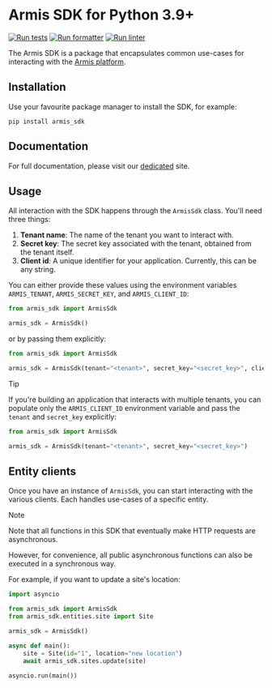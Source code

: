 # Armis SDK for Python 3.9+
[![Run tests](https://github.com/ArmisSecurity/armis-sdk-python/actions/workflows/test.yml/badge.svg)](https://github.com/ArmisSecurity/armis-sdk-python/actions/workflows/test.yml)
[![Run formatter](https://github.com/ArmisSecurity/armis-sdk-python/actions/workflows/format.yml/badge.svg)](https://github.com/ArmisSecurity/armis-sdk-python/actions/workflows/format.yml)
[![Run linter](https://github.com/ArmisSecurity/armis-sdk-python/actions/workflows/lint.yml/badge.svg)](https://github.com/ArmisSecurity/armis-sdk-python/actions/workflows/lint.yml)

The Armis SDK is a package that encapsulates common use-cases for interacting with the [Armis platform](https://www.armis.com/).

## Installation
Use your favourite package manager to install the SDK, for example:
```shell
pip install armis_sdk
```

## Documentation
For full documentation, please visit our [dedicated](https://armis-python-sdk.readthedocs.io) site.

## Usage

All interaction with the SDK happens through the `ArmisSdk` class. You'll need three things:

1. **Tenant name**: The name of the tenant you want to interact with.
2. **Secret key**: The secret key associated with the tenant, obtained from the tenant itself.
3. **Client id**: A unique identifier for your application. Currently, this can be any string.

You can either provide these values using the environment variables `ARMIS_TENANT`, `ARMIS_SECRET_KEY`, and `ARMIS_CLIENT_ID`:
```python
from armis_sdk import ArmisSdk

armis_sdk = ArmisSdk()
```

or by passing them explicitly:
```python
from armis_sdk import ArmisSdk

armis_sdk = ArmisSdk(tenant="<tenant>", secret_key="<secret_key>", client_id="<client_id>")
```

> [!TIP]
> If you're building an application that interacts with multiple tenants, you can populate only the `ARMIS_CLIENT_ID` environment variable and pass the `tenant` and `secret_key` explicitly:
> ```python
> from armis_sdk import ArmisSdk
>
> armis_sdk = ArmisSdk(tenant="<tenant>", secret_key="<secret_key>")
> ```

## Entity clients
Once you have an instance of `ArmisSdk`, you can start interacting with the various clients. Each handles use-cases of a specific entity.


> [!NOTE]
> Note that all functions in this SDK that eventually make HTTP requests are asynchronous.
> 
> However, for convenience, all public asynchronous functions can also be executed in a synchronous way. 

For example, if you want to update a site's location:
```python
import asyncio

from armis_sdk import ArmisSdk
from armis_sdk.entities.site import Site

armis_sdk = ArmisSdk()

async def main():
    site = Site(id="1", location="new location")
    await armis_sdk.sites.update(site)

asyncio.run(main())
```

